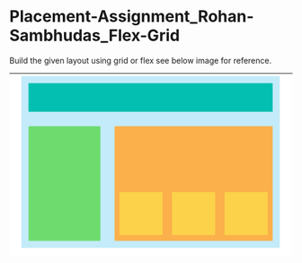 # Placement-Assignment_Rohan-Sambhudas_Flex-Grid
Build the given layout using grid or flex see below image for reference.

![flex_grid](./Assets/image.png)
